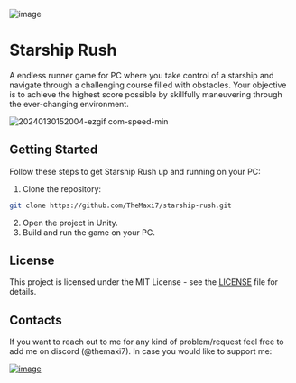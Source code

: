 ![image](https://img.shields.io/badge/Unity-100000?style=for-the-badge&logo=unity&logoColor=white) 

# Starship Rush
A endless runner game for PC where you take control of a starship and navigate through a challenging course filled with obstacles. Your objective is to achieve the highest score possible by skillfully maneuvering through the ever-changing environment.

![20240130152004-ezgif com-speed-min](https://github.com/TheMaxi7/starship-rush/assets/102146744/9cf06aa6-3019-4085-9b52-5c2ddda688c1)

## Getting Started
Follow these steps to get Starship Rush up and running on your PC:

1. Clone the repository:
```bash 
git clone https://github.com/TheMaxi7/starship-rush.git
```
2. Open the project in Unity.
3. Build and run the game on your PC.

## License

This project is licensed under the MIT License - see the [LICENSE](https://github.com/TheMaxi7/starship-rush/blob/main/LICENSE) file for details.

## Contacts

If you want to reach out to me for any kind of problem/request feel free to add me on discord (@themaxi7).
In case you would like to support me:

[![image](https://img.shields.io/badge/PayPal-00457C?style=for-the-badge&logo=paypal&logoColor=white)](https://paypal.me/Altaro97?country.x=IT&locale.x=it_IT)
